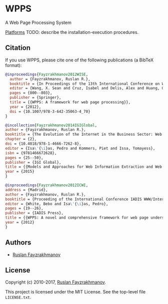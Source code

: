 # WPPS
A Web Page Processing System


[Platforms](https://sourceforge.net/projects/wpps-platforms/files/1.0.0/wpps_platforms.zip/download)
TODO: describe the installation-execution procedures.

## Citation

If you use WPPS, please cite one of the following publications (a BibTeX format):
```bibtex
@inproceedings{Fayzrakhmanov2012WISE,
  author = {Fayzrakhmanov, Ruslan R.},
  booktitle = {In Proceedings of the 13th International Conference on Web Information Systems Engineering (WISE'2012), Demo Session, Paphos, Cyprus, 28–30 November, 2012},
  editor = {Wang, X. Sean and Cruz, Isabel and Delis, Alex and Huang, Guangyan},
  pages = {800--803},
  publisher = {Springer},
  title = {{WPPS: A framework for web page processing}},
  year = {2012},
  doi = {10.1007/978-3-642-35063-4_70}
}
```
```bibtex
@incollection{Fayzrakhmanov2014IGIGlobal,
author = {Fayzrakhmanov, Ruslan R.},
booktitle = {The Evolution of the Internet in the Business Sector: Web 1.0 to Web 3.0},
chapter = {2},
doi = {10.4018/978-1-4666-7262-8},
editor = {Isa\'{\i}as, Pedro and Kommers, Piet and Issa, Tomayess},
isbn = {9781466672628},
pages = {25--50},
publisher = {IGI Global},
title = {{Models and Approaches for Web Information Extraction and Web Page Understanding}},
year = {2015}
}
```
```bibtex
@inproceedings{Fayzrakhmanov2012ICWI,
address = {Madrid},
author = {Fayzrakhmanov, Ruslan R.},
booktitle = {Proceeding of the International Conference IADIS WWW/Internet, Madrid, 18–21 October, 2012},
editor = {White, Bebo and Isa\'{\i}as, Pedro},
pages = {19--26},
publisher = {IADIS Press},
title = {{WPPS: A novel and comprehensive framework for web page understanding and information extraction}},
year = {2012}
}
```
## Authors
 * [Ruslan Fayzrakhmanov](http://www.dbai.tuwien.ac.at/staff/fayzrakh/)

## License

Copyright (c) 2010-2017, [Ruslan Fayzrakhmanov](http://www.dbai.tuwien.ac.at/staff/fayzrakh/).

This project is licensed under the MIT License.
See the top-level file `LICENSE.txt`.